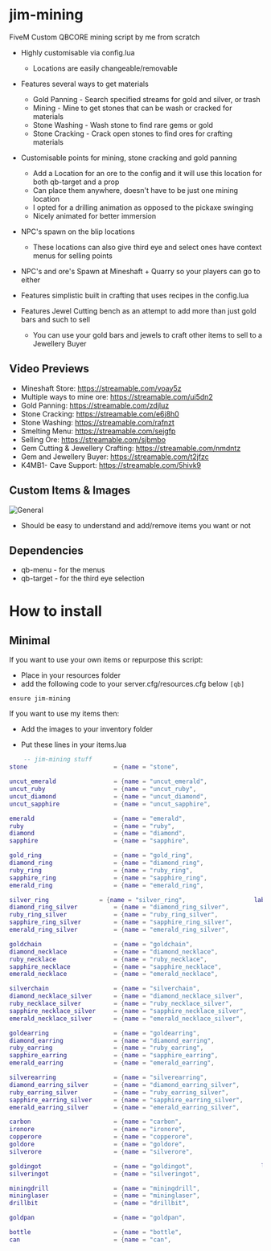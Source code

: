 # jim-mining
FiveM Custom QBCORE mining script by me from scratch

- Highly customisable via config.lua
  - Locations are easily changeable/removable

- Features several ways to get materials
  - Gold Panning - Search specified streams for gold and silver, or trash
  - Mining - Mine to get stones that can be wash or cracked for materials
  - Stone Washing - Wash stone to find rare gems or gold
  - Stone Cracking - Crack open stones to find ores for crafting materials

- Customisable points for mining, stone cracking and gold panning
  - Add a Location for an ore to the config and it will use this location for both qb-target and a prop
  - Can place them anywhere, doesn't have to be just one mining location
  - I opted for a drilling animation as opposed to the pickaxe swinging
  - Nicely animated for better immersion

- NPC's spawn on the blip locations
  - These locations can also give third eye and select ones have context menus for selling points

- NPC's and ore's Spawn at Mineshaft + Quarry so your players can go to either

- Features simplistic built in crafting that uses recipes in the config.lua

- Features Jewel Cutting bench as an attempt to add more than just gold bars and such to sell
  - You can use your gold bars and jewels to craft other items to sell to a Jewellery Buyer

## Video Previews
- Mineshaft Store: https://streamable.com/voay5z
- Multiple ways to mine ore: https://streamable.com/ui5dn2
- Gold Panning: https://streamable.com/zdjluz
- Stone Cracking: https://streamable.com/e6j8h0
- Stone Washing: https://streamable.com/rafnzt
- Smelting Menu: https://streamable.com/sejgfp
- Selling Ore: https://streamable.com/sjbmbo
- Gem Cutting & Jewellery Crafting: https://streamable.com/nmdntz
- Gem and Jewellery Buyer: https://streamable.com/t2jfzc
- K4MB1- Cave Support: https://streamable.com/5hivk9

## Custom Items & Images
  ![General](https://i.imgur.com/g8nqbvN.jpeg)

- Should be easy to understand and add/remove items you want or not
## Dependencies
- qb-menu - for the menus
- qb-target - for the third eye selection

# How to install
## Minimal
If you want to use your own items or repurpose this script:
- Place in your resources folder
- add the following code to your server.cfg/resources.cfg below `[qb]`
```
ensure jim-mining
```
If you want to use my items then:

- Add the images to your inventory folder

- Put these lines in your items.lua

```lua
	-- jim-mining stuff
stone 		 	 			 = {name = "stone",           				label = "Stone",	 				weight = 2000, 	    type = "item", 		image = "stone.png", 				unique = false,  useable = false, 	shouldClose = false, combinable = nil,   description = "Stone woo"},

uncut_emerald 				 = {name = "uncut_emerald", 			  	label = "Uncut Emerald", 			weight = 100, 		type = "item", 		image = "uncut_emerald.png", 		unique = false, 	useable = false, 	shouldClose = false, combinable = nil,   description = "A rough Emerald"},
uncut_ruby 					 = {name = "uncut_ruby", 			  	  	label = "Uncut Ruby", 				weight = 100, 		type = "item", 		image = "uncut_ruby.png", 			unique = false, 	useable = false, 	shouldClose = false, combinable = nil,   description = "A rough Ruby"},
uncut_diamond 				 = {name = "uncut_diamond", 			  	label = "Uncut Diamond", 			weight = 100, 		type = "item", 		image = "uncut_diamond.png", 		unique = false, 	useable = false, 	shouldClose = false, combinable = nil,   description = "A rough Diamond"},
uncut_sapphire 				 = {name = "uncut_sapphire", 			  	label = "Uncut Sapphire", 			weight = 100, 		type = "item", 		image = "uncut_sapphire.png", 		unique = false, 	useable = false, 	shouldClose = false, combinable = nil,   description = "A rough Sapphire"},

emerald 					 = {name = "emerald", 			  	  		label = "Emerald", 					weight = 100, 		type = "item", 		image = "emerald.png", 				unique = false, 	useable = false, 	shouldClose = false, combinable = nil,   description = "A Emerald that shimmers"},
ruby 						 = {name = "ruby", 			  	  			label = "Ruby", 					weight = 100, 		type = "item", 		image = "ruby.png", 				unique = false, 	useable = false, 	shouldClose = false, combinable = nil,   description = "A Ruby that shimmers"},
diamond 					 = {name = "diamond", 			  	  		label = "Diamond", 					weight = 100, 		type = "item", 		image = "diamond.png", 				unique = false, 	useable = false, 	shouldClose = false, combinable = nil,   description = "A Diamond that shimmers"},
sapphire 					 = {name = "sapphire", 			  	  		label = "Sapphire",					weight = 100, 		type = "item", 		image = "sapphire.png", 			unique = false, 	useable = false, 	shouldClose = false, combinable = nil,   description = "A Sapphire that shimmers"},

gold_ring 					 = {name = "gold_ring", 			  	  	label = "Gold Ring", 				weight = 200, 		type = "item", 		image = "gold_ring.png", 			unique = false, 	useable = false, 	shouldClose = false, combinable = nil,   description = ""},
diamond_ring 				 = {name = "diamond_ring", 			  	  	label = "Diamond Ring", 			weight = 200, 		type = "item", 		image = "diamond_ring.png", 		unique = false, 	useable = false, 	shouldClose = false, combinable = nil,   description = ""},
ruby_ring 					 = {name = "ruby_ring", 			  	  	label = "Ruby Ring", 				weight = 200, 		type = "item", 		image = "ruby_ring.png", 			unique = false, 	useable = false, 	shouldClose = false, combinable = nil,   description = ""},
sapphire_ring 				 = {name = "sapphire_ring", 			  	label = "Sapphire Ring", 			weight = 200, 		type = "item", 	image = "sapphire_ring.png", 		unique = false, 	useable = false, 	shouldClose = false, combinable = nil,   description = ""},
emerald_ring 				 = {name = "emerald_ring", 			  	  	label = "Emerald Ring", 			weight = 200, 		type = "item", 		image = "emerald_ring.png", 		unique = false, 	useable = false, 	shouldClose = false, combinable = nil,   description = ""},

silver_ring				 = {name = "silver_ring", 			  		label = "Silver Ring", 				weight = 200, 		type = "item", 		image = "silver_ring.png", 			unique = false, 	useable = false, 	shouldClose = false, combinable = nil,   description = ""},
diamond_ring_silver 		 = {name = "diamond_ring_silver", 		  	label = "Diamond Ring Silver", 		weight = 200, 		type = "item", 		image = "diamond_ring_silver.png", 	unique = false, 	useable = false, 	shouldClose = false, combinable = nil,   description = ""},
ruby_ring_silver 			 = {name = "ruby_ring_silver", 			  	label = "Ruby Ring Silver", 		weight = 200, 		type = "item", 		image = "ruby_ring_silver.png", 	unique = false, 	useable = false, 	shouldClose = false, combinable = nil,   description = ""},
sapphire_ring_silver 		 = {name = "sapphire_ring_silver", 		 	label = "Sapphire Ring Silver", 	weight = 200, 		type = "item", 		image = "sapphire_ring_silver.png", unique = false, 	useable = false, 	shouldClose = false, combinable = nil,   description = ""},
emerald_ring_silver 		 = {name = "emerald_ring_silver", 		  	label = "Emerald Ring Silver", 		weight = 200, 		type = "item", 		image = "emerald_ring_silver.png", 	unique = false, 	useable = false, 	shouldClose = false, combinable = nil,   description = ""},

goldchain 				 	 = {name = "goldchain", 			  	  	label = "Golden Chain", 			weight = 200, 		type = "item", 		image = "goldchain.png", 			unique = false, 	useable = false, shouldClose = false, combinable = nil,   description = ""},
diamond_necklace			 = {name = "diamond_necklace", 			  	label = "Diamond Necklace", 	weight = 200, 		type = "item", 		image = "diamond_necklace.png", 	unique = false, 	useable = false, 	shouldClose = false, combinable = nil,   description = ""},
ruby_necklace 				 = {name = "ruby_necklace", 			  	label = "Ruby Necklace", 			weight = 200, 		type = "item", 		image = "ruby_necklace.png", 		unique = false, 	useable = false, 	shouldClose = false, combinable = nil,   description = ""},
sapphire_necklace 			 = {name = "sapphire_necklace", 			label = "Sapphire Necklace", 		weight = 200, 		type = "item", 		image = "sapphire_necklace.png", 	unique = false, 	useable = false, 	shouldClose = false, combinable = nil,   description = ""},
emerald_necklace 			 = {name = "emerald_necklace", 			  	label = "Emerald Necklace", 		weight = 200, 		type = "item", 		image = "emerald_necklace.png", 	unique = false, 	useable = false, 	shouldClose = false, combinable = nil,   description = ""},

silverchain 				 = {name = "silverchain", 			  	 	label = "Silver Chain", 			weight = 200, 		type = "item", 		image = "silverchain.png", 			unique = false, 	useable = false, 	shouldClose = false, combinable = nil,   description = ""},
diamond_necklace_silver 	 = {name = "diamond_necklace_silver", 		label = "Diamond Necklace Silver", 	weight = 200, 		type = "item", 		image = "diamond_necklace_silver.png", 	unique = false, 	useable = false, 	shouldClose = false, combinable = nil,   description = ""},
ruby_necklace_silver 		 = {name = "ruby_necklace_silver", 			label = "Ruby Necklace Silver", 	weight = 200, 		type = "item", 	image = "ruby_necklace_silver.png", 		unique = false, 	useable = false, 	shouldClose = false, combinable = nil,   description = ""},
sapphire_necklace_silver 	 = {name = "sapphire_necklace_silver", 		label = "Sapphire Necklace Silver", weight = 200, 		type = "item", 		image = "sapphire_necklace_silver.png", 	unique = false, 	useable = false, 	shouldClose = false, combinable = nil,   description = ""},
emerald_necklace_silver 	 = {name = "emerald_necklace_silver", 		label = "Emerald Necklace Silver", 	weight = 200, 		type = "item", 		image = "emerald_necklace_silver.png", 	unique = false, 	useable = false, 	shouldClose = false, combinable = nil,   description = ""},

goldearring 				 = {name = "goldearring", 				  	label = "Golden Earrings", 			weight = 200, 		type = "item", 		image = "gold_earring.png", 		unique = false, 	useable = false, 	shouldClose = false, combinable = nil,   description = ""},
diamond_earring 			 = {name = "diamond_earring", 			  	label = "Diamond Earrings", 		weight = 200, 		type = "item", 		image = "diamond_earring.png", 		unique = false, 	useable = false, 	shouldClose = false, combinable = nil,   description = ""},
ruby_earring 				 = {name = "ruby_earring", 			  		label = "Ruby Earrings", 			weight = 200, 		type = "item", 		image = "ruby_earring.png", 		unique = false, 	useable = false, 	shouldClose = false, combinable = nil,   description = ""},
sapphire_earring 			 = {name = "sapphire_earring", 				label = "Sapphire Earrings", 		weight = 200, 		type = "item", 		image = "sapphire_earring.png", 	unique = false, 	useable = false, 	shouldClose = false, combinable = nil,   description = ""},
emerald_earring 			 = {name = "emerald_earring", 			  	label = "Emerald Earrings", 		weight = 200, 		type = "item", 		image = "emerald_earring.png", 		unique = false, 	useable = false, 	shouldClose = false, combinable = nil,   description = ""},

silverearring 				 = {name = "silverearring", 				label = "Silver Earrings", 			weight = 200, 		type = "item", 		image = "silver_earring.png", 		unique = false, 	useable = false, 	shouldClose = false, combinable = nil,   description = ""},
diamond_earring_silver 		 = {name = "diamond_earring_silver", 		label = "Diamond Earrings Silver", 	weight = 200, 		type = "item", 		image = "diamond_earring_silver.png", 		unique = false, 	useable = false, 	shouldClose = false, combinable = nil,   description = ""},
ruby_earring_silver 		 = {name = "ruby_earring_silver", 			label = "Ruby Earrings Silver", 	weight = 200, 		type = "item", 		image = "ruby_earring_silver.png", 		unique = false, useable = false, 	shouldClose = false, combinable = nil,   description = ""},
sapphire_earring_silver 	 = {name = "sapphire_earring_silver", 		label = "Sapphire Earrings Silver", weight = 200, 		type = "item", 		image = "sapphire_earring_silver.png", 	unique = false, 	useable = false, 	shouldClose = false, combinable = nil,   description = ""},
emerald_earring_silver 		 = {name = "emerald_earring_silver", 		label = "Emerald Earrings Silver", 	weight = 200, 		type = "item", 		image = "emerald_earring_silver.png", 		unique = false, 	useable = false, 	shouldClose = false, combinable = nil,   description = ""},

carbon 					 	 = {name = "carbon", 			  	  		label = "Carbon", 					weight = 1000, 		type = "item", 		image = "carbon.png", 				unique = false, 	useable = false, 	shouldClose = false, combinable = nil,  description = "Carbon, a base ore."},
ironore 					 = {name = "ironore", 			  	  		label = "Iron Ore", 				weight = 1000, 		type = "item", 		image = "ironore.png", 				unique = false, 	useable = false, 	shouldClose = false, combinable = nil,   description = "Iron, a base ore."},
copperore 					 = {name = "copperore", 			  	  	label = "Copper Ore", 				weight = 1000, 		type = "item", 		image = "copperore.png", 			unique = false, 	useable = false, 	shouldClose = false, combinable = nil,   description = "Copper, a base ore."},
goldore 					 = {name = "goldore", 			  	  		label = "Gold Ore", 				weight = 1000, 		type = "item", 		image = "goldore.png", 				unique = false, 	useable = false, 	shouldClose = false, combinable = nil,   description = "Gold Ore"},
silverore 					 = {name = "silverore", 			  	  	label = "Silver Ore", 				weight = 1000, 		type = "item", 		image = "silverore.png", 			unique = false, 	useable = false, 	shouldClose = false, combinable = nil,   description = "Silver Ore"},

goldingot 					 = {name = "goldingot", 			  	  label = "Gold Ingot", 				weight = 1000, 		type = "item", 		image = "goldingot.png", 			unique = false, 	useable = false, 	shouldClose = false, combinable = nil,   description = ""},
silveringot 				 = {name = "silveringot", 			  	  	label = "Silver Ingot", 			weight = 1000, 		type = "item", 		image = "silveringot.png", 			unique = false, 	useable = false, 	shouldClose = false, combinable = nil,   descriptio  = ""},

miningdrill 				 = {name = "miningdrill", 			  	  	label = "Mining Drill", 			weight = 1000, 		type = "item", 		image = "miningdrill.png", 			unique = false, 	useable = false, 	shouldClose = false, combinable = nil,   description = "" },
mininglaser 				 = {name = "mininglaser", 			  	  	label = "Mining Laser", 			weight = 900, 		type = "item", 		image = "mininglaser.png", 			unique = false, 	useable = false, 	shouldClose = false, combinable = nil,   description = "" },
drillbit 					 = {name = "drillbit", 			  	  		label = "Drill Bit", 				weight = 10, 		type = "item", 		image = "drillbit.png", 			unique = false, 	useable = false, 	shouldClose = false, combinable = nil,   description = "" },

goldpan 					 = {name = "goldpan", 			  	  		label = "Gold Panning Tray", 		weight = 10, 		type = "item", 		image = "goldpan.png", 				unique = false, 	useable = false, 	shouldClose = false, combinable = nil,   description = "" },

bottle 						 = {name = "bottle", 			  	  		label = "Empty Bottle", 			weight = 10, 		type = "item", 		image = "bottle.png", 				unique = false, 	useable = false, 	shouldClose = false, combinable = nil,   description = "A glass bottle"},
can 						 = {name = "can", 			  	  			label = "Empty Can", 				weight = 10, 		type = "item", 		image = "can.png", 					unique = false, 	useable = false, 	shouldClose = false, combinable = nil,   description = "An empty can, good for recycling"},
```
